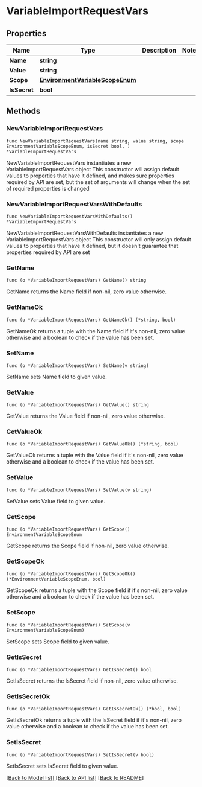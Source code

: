 # VariableImportRequestVars

## Properties

Name | Type | Description | Notes
------------ | ------------- | ------------- | -------------
**Name** | **string** |  | 
**Value** | **string** |  | 
**Scope** | [**EnvironmentVariableScopeEnum**](EnvironmentVariableScopeEnum.md) |  | 
**IsSecret** | **bool** |  | 

## Methods

### NewVariableImportRequestVars

`func NewVariableImportRequestVars(name string, value string, scope EnvironmentVariableScopeEnum, isSecret bool, ) *VariableImportRequestVars`

NewVariableImportRequestVars instantiates a new VariableImportRequestVars object
This constructor will assign default values to properties that have it defined,
and makes sure properties required by API are set, but the set of arguments
will change when the set of required properties is changed

### NewVariableImportRequestVarsWithDefaults

`func NewVariableImportRequestVarsWithDefaults() *VariableImportRequestVars`

NewVariableImportRequestVarsWithDefaults instantiates a new VariableImportRequestVars object
This constructor will only assign default values to properties that have it defined,
but it doesn't guarantee that properties required by API are set

### GetName

`func (o *VariableImportRequestVars) GetName() string`

GetName returns the Name field if non-nil, zero value otherwise.

### GetNameOk

`func (o *VariableImportRequestVars) GetNameOk() (*string, bool)`

GetNameOk returns a tuple with the Name field if it's non-nil, zero value otherwise
and a boolean to check if the value has been set.

### SetName

`func (o *VariableImportRequestVars) SetName(v string)`

SetName sets Name field to given value.


### GetValue

`func (o *VariableImportRequestVars) GetValue() string`

GetValue returns the Value field if non-nil, zero value otherwise.

### GetValueOk

`func (o *VariableImportRequestVars) GetValueOk() (*string, bool)`

GetValueOk returns a tuple with the Value field if it's non-nil, zero value otherwise
and a boolean to check if the value has been set.

### SetValue

`func (o *VariableImportRequestVars) SetValue(v string)`

SetValue sets Value field to given value.


### GetScope

`func (o *VariableImportRequestVars) GetScope() EnvironmentVariableScopeEnum`

GetScope returns the Scope field if non-nil, zero value otherwise.

### GetScopeOk

`func (o *VariableImportRequestVars) GetScopeOk() (*EnvironmentVariableScopeEnum, bool)`

GetScopeOk returns a tuple with the Scope field if it's non-nil, zero value otherwise
and a boolean to check if the value has been set.

### SetScope

`func (o *VariableImportRequestVars) SetScope(v EnvironmentVariableScopeEnum)`

SetScope sets Scope field to given value.


### GetIsSecret

`func (o *VariableImportRequestVars) GetIsSecret() bool`

GetIsSecret returns the IsSecret field if non-nil, zero value otherwise.

### GetIsSecretOk

`func (o *VariableImportRequestVars) GetIsSecretOk() (*bool, bool)`

GetIsSecretOk returns a tuple with the IsSecret field if it's non-nil, zero value otherwise
and a boolean to check if the value has been set.

### SetIsSecret

`func (o *VariableImportRequestVars) SetIsSecret(v bool)`

SetIsSecret sets IsSecret field to given value.



[[Back to Model list]](../README.md#documentation-for-models) [[Back to API list]](../README.md#documentation-for-api-endpoints) [[Back to README]](../README.md)


